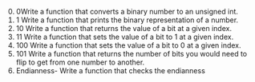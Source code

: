 0. 0Write a function that converts a binary number to an unsigned int.
1. 1 Write a function that prints the binary representation of a number.
2. 10 Write a function that returns the value of a bit at a given index.
3. 11 Write a function that sets the value of a bit to 1 at a given index.
4. 100 Write a function that sets the value of a bit to 0 at a given index.
5. 101 Write a function that returns the number of bits you would need to flip to get from one number to another.
6. Endianness- Write a function that checks the endianness

